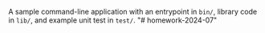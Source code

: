 A sample command-line application with an entrypoint in `bin/`, library code
in `lib/`, and example unit test in `test/`.
"# homework-2024-07" 
